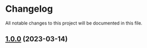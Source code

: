 <!--- BEGIN HEADER -->

# Changelog

All notable changes to this project will be documented in this file.

<!--- END HEADER -->

## [1.0.0](https://github.com/visitor-analytics/visa-3as-php-sdk/compare/0.0.0...v1.0.0) (2023-03-14)
